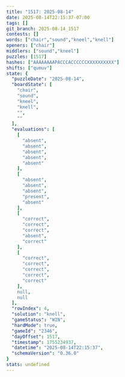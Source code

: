 ```yaml
---
title: "1517: 2025-08-14"
date: 2025-08-14T22:15:37-07:00
tags: []
git_branch: 2025-08-14_1517
contests: []
words: ["chair","sound","kneel","knell"]
openers: ["chair"]
middlers: ["sound","kneel"]
puzzles: [1517]
hashes: ["AAAAAAAAPACCCACCCCCCXXXXXXXXXX"]
shifts: ["qumuv"]
state: {
  "puzzleDate": "2025-08-14",
  "boardState": [
    "chair",
    "sound",
    "kneel",
    "knell",
    "",
    ""
  ],
  "evaluations": [
    [
      "absent",
      "absent",
      "absent",
      "absent",
      "absent"
    ],
    [
      "absent",
      "absent",
      "absent",
      "present",
      "absent"
    ],
    [
      "correct",
      "correct",
      "correct",
      "absent",
      "correct"
    ],
    [
      "correct",
      "correct",
      "correct",
      "correct",
      "correct"
    ],
    null,
    null
  ],
  "rowIndex": 4,
  "solution": "knell",
  "gameStatus": "WIN",
  "hardMode": true,
  "gameId": "2346",
  "dayOffset": 1517,
  "timestamp": 1755234937,
  "datetime": "2025-08-14T22:15:37",
  "schemaVersion": "0.36.0"
}
stats: undefined
---
```

<!-- more -->
